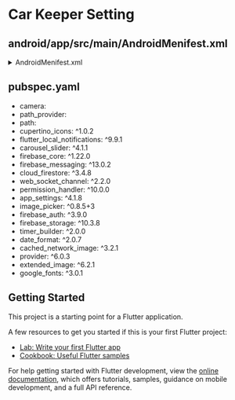# Car Keeper Setting
## android/app/src/main/AndroidMenifest.xml  
<details>
<summary> AndroidMenifest.xml </summary>
<div markdown="1">

<manifest xmlns:android="http://schemas.android.com/apk/res/android"
    package="com.example.carkeeper">
    <!-- local notification -->
    <uses-permission android:name="android.permission.POST_NOTIFICATIONS"/>
    <uses-permission android:name="android.permission.RECEIVE_BOOT_COMPLETED"/>
    <uses-permission android:name="android.permission.VIBRATE" />
    <uses-permission android:name="android.permission.WAKE_LOCK" />
    <uses-permission android:name="android.permission.USE_FULL_SCREEN_INTENT" />
    <uses-permission android:name="android.permission.FOREGROUND_SERVICE" />
    <uses-permission android:name="android.permission.ACCESS_NETWORK_STATE" />
    <!-- android camera permission-->
    <uses-permission android:name="android.permission.READ_EXTERNAL_STORAGE" />
    <uses-permission android:name="android.permission.WRITE_EXTERNAL_STORAGE" />
    <uses-permission android:name="android.permission.CAMERA" />
    <uses-permission android:name="android.permission.RECORD_AUDIO" />
    <queries>
        <intent>
            <action android:name="android.media.action.IMAGE_CAPTURE" />
        </intent>
    </queries>
    <application
        android:label="carkeeper"
        android:name="${applicationName}"
        android:icon="@mipmap/ic_launcher">
        <activity
            android:name=".MainActivity"
            android:exported="true"
            android:launchMode="singleTop"
            android:theme="@style/LaunchTheme"
            android:configChanges="orientation|keyboardHidden|keyboard|screenSize|smallestScreenSize|locale|layoutDirection|fontScale|screenLayout|density|uiMode"
            android:hardwareAccelerated="true"
            android:windowSoftInputMode="adjustResize"
            android:showWhenLocked="true"
            android:turnScreenOn="true">
            <!-- Specifies an Android theme to apply to this Activity as soon as
                 the Android process has started. This theme is visible to the user
                 while the Flutter UI initializes. After that, this theme continues
                 to determine the Window background behind the Flutter UI. -->
            <meta-data
              android:name="io.flutter.embedding.android.NormalTheme"
              android:resource="@style/NormalTheme"
              />
            <meta-data
                android:name="firebase_messaging_auto_init_enabled"
                android:value="false" />
            <meta-data
                android:name="firebase_analytics_collection_enabled"
                android:value="false" />
            <intent-filter>
                <action android:name="android.intent.action.MAIN"/>
                <category android:name="android.intent.category.LAUNCHER"/>
            </intent-filter>
        </activity>
        <receiver android:name="com.dexterous.flutterlocalnotifications.ScheduledNotificationReceiver" />
        <receiver android:name="com.dexterous.flutterlocalnotifications.ScheduledNotificationBootReceiver">
            <intent-filter>
                <action android:name="FLUTTER_NOTIFICATION_CLICK" />
                <category android:name="android.intent.category.DEFAULT" />
                <action android:name="android.intent.action.BOOT_COMPLETED"/>
                <action android:name="android.intent.action.MY_PACKAGE_REPLACED"/>
                <action android:name="android.intent.action.QUICKBOOT_POWERON" />
                <action android:name="com.htc.intent.action.QUICKBOOT_POWERON"/>
            </intent-filter>
        </receiver>
        <!-- Don't delete the meta-data below.
             This is used by the Flutter tool to generate GeneratedPluginRegistrant.java -->
        <meta-data
            android:name="flutterEmbedding"
            android:value="2" />
    </application>
</manifest>

</div>
</details>  

## pubspec.yaml
 - camera:
 - path_provider:
 - path:
 - cupertino_icons: ^1.0.2
 - flutter_local_notifications: ^9.9.1
 - carousel_slider: ^4.1.1
 -  firebase_core: ^1.22.0
 -  firebase_messaging: ^13.0.2
 -  cloud_firestore: ^3.4.8
 -  web_socket_channel: ^2.2.0
 -  permission_handler: ^10.0.0
 -  app_settings: ^4.1.8
 -  image_picker: ^0.8.5+3
 -  firebase_auth: ^3.9.0
 - firebase_storage: ^10.3.8
 -  timer_builder: ^2.0.0
 -  date_format: ^2.0.7
 -  cached_network_image: ^3.2.1
 -  provider: ^6.0.3
 -  extended_image: ^6.2.1
 -  google_fonts: ^3.0.1


## Getting Started

This project is a starting point for a Flutter application.

A few resources to get you started if this is your first Flutter project:

- [Lab: Write your first Flutter app](https://docs.flutter.dev/get-started/codelab)
- [Cookbook: Useful Flutter samples](https://docs.flutter.dev/cookbook)

For help getting started with Flutter development, view the
[online documentation](https://docs.flutter.dev/), which offers tutorials,
samples, guidance on mobile development, and a full API reference.

